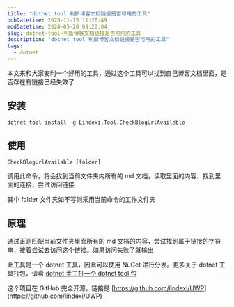 ```yaml
---
title: "dotnet tool 判断博客文档链接是否可用的工具"
pubDatetime: 2020-11-15 11:26:49
modDatetime: 2024-05-20 08:22:04
slug: dotnet-tool-判断博客文档链接是否可用的工具
description: "dotnet tool 判断博客文档链接是否可用的工具"
tags:
  - dotnet
---
```





本文来和大家安利一个好用的工具，通过这个工具可以找到自己博客文档里面，是否存在有链接已经失效了

<!--more-->


<!-- CreateTime:2020/11/15 19:26:49 -->



## 安装

```
dotnet tool install -g Lindexi.Tool.CheckBlogUrlAvailable
```

## 使用

```
CheckBlogUrlAvailable [folder]
```

调用此命令，将会找到当前文件夹内所有的 md 文档，读取里面的内容，找到里面的连接，尝试访问链接

其中 folder 文件夹如不写则采用当前命令的工作文件夹

## 原理

通过正则匹配当前文件夹里面所有的 md 文档的内容，尝试找到属于链接的字符串，接着尝试去访问这个链接。如果访问失败了就输出

此工具是一个 dotnet 工具，因此可以使用 NuGet 进行分发。更多关于 dotnet 工具打包，请看 [dotnet 手工打一个 dotnet tool 包](https://blog.lindexi.com/post/dotnet-%E6%89%8B%E5%B7%A5%E6%89%93%E4%B8%80%E4%B8%AA-dotnet-tool-%E5%8C%85.html )

这个项目在 GitHub 完全开源，链接是 [https://github.com/lindexi/UWP](https://github.com/lindexi/UWP)

